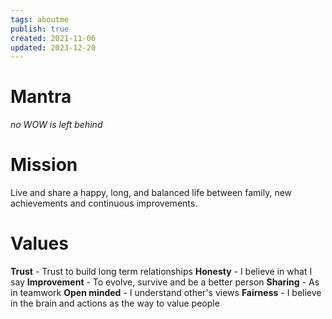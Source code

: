 ```yaml
---
tags: aboutme
publish: true
created: 2021-11-06
updated: 2023-12-20
---
```


# Mantra
*no WOW is left behind*

# Mission
Live and share a happy, long, and balanced life between family,
new achievements and continuous improvements.

# Values
**Trust** - Trust to build long term relationships
**Honesty** - I believe in what I say
**Improvement** - To evolve, survive and be a better person
**Sharing** - As in teamwork
**Open minded** - I understand other's views
**Fairness** - I believe in the brain and actions as the way to value people